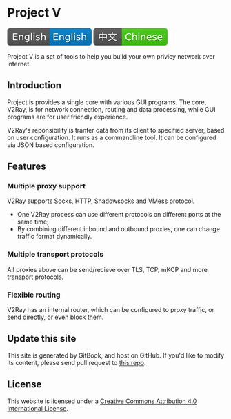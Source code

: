 # Project V

![English](resources/englishc.svg) [![Chinese](resources/chinese.svg)](https://www.v2ray.com/)

Project V is a set of tools to help you build your own privicy network over internet.

## Introduction

Project is provides a single core with various GUI programs. The core, V2Ray, is for network connection, routing and data processing, while GUI programs are for user friendly experience.

V2Ray's reponsibility is tranfer data from its client to specified server, based on user configuration. It runs as a commandline tool. It can be configured via JSON based configuration.

## Features

### Multiple proxy support

V2Ray supports Socks, HTTP, Shadowsocks and VMess protocol.

* One V2Ray process can use different protocols on different ports at the same time;
* By combining different inbound and outbound proxies, one can change traffic format dynamically.

### Multiple transport protocols

All proxies above can be send/recieve over TLS, TCP, mKCP and more transport protocols.

### Flexible routing

V2Ray has an internal router, which can be configured to proxy traffic, or send directly, or even block them.

## Update this site

This site is generated by GitBook, and host on GitHub. If you'd like to modify its content, please send pull request to [this repo](https://github.com/v2ray/manual).

## License

This website is licensed under a [Creative Commons Attribution 4.0 International License](https://creativecommons.org/licenses/by/4.0/).
